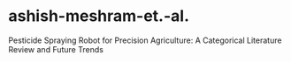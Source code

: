 # ashish-meshram-et.-al.
Pesticide Spraying Robot for Precision Agriculture: A Categorical Literature Review and Future Trends  

